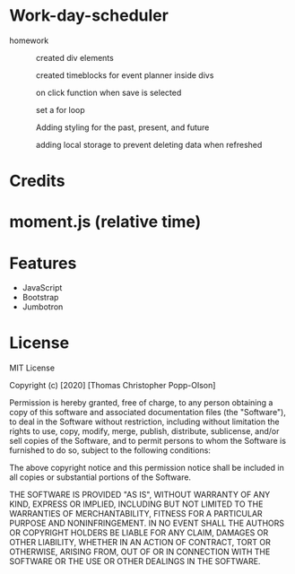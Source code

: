 # Work-day-scheduler
homework

<ul>
    <ol>created div elements</ol>
    <ol>created timeblocks for event planner inside divs</ol>
    <ol>on click function when save is selected</ol>
    <ol>set a for loop</ol>
    <ol>Adding styling for the past, present, and future</ol>
    <ol>adding local storage to prevent deleting data when refreshed</ol>

   
</ul>

<h1>Credits<h1>

moment.js (relative time)



<h1>Features</h1>

<ul>
    <li>JavaScript</li>
    <li>Bootstrap</li>
    <li>Jumbotron</li>
   
</ul>

<h1>License</H1>

MIT License

Copyright (c) [2020] [Thomas Christopher Popp-Olson]

Permission is hereby granted, free of charge, to any person obtaining a copy
of this software and associated documentation files (the "Software"), to deal
in the Software without restriction, including without limitation the rights
to use, copy, modify, merge, publish, distribute, sublicense, and/or sell
copies of the Software, and to permit persons to whom the Software is
furnished to do so, subject to the following conditions:

The above copyright notice and this permission notice shall be included in all
copies or substantial portions of the Software.

THE SOFTWARE IS PROVIDED "AS IS", WITHOUT WARRANTY OF ANY KIND, EXPRESS OR
IMPLIED, INCLUDING BUT NOT LIMITED TO THE WARRANTIES OF MERCHANTABILITY,
FITNESS FOR A PARTICULAR PURPOSE AND NONINFRINGEMENT. IN NO EVENT SHALL THE
AUTHORS OR COPYRIGHT HOLDERS BE LIABLE FOR ANY CLAIM, DAMAGES OR OTHER
LIABILITY, WHETHER IN AN ACTION OF CONTRACT, TORT OR OTHERWISE, ARISING FROM,
OUT OF OR IN CONNECTION WITH THE SOFTWARE OR THE USE OR OTHER DEALINGS IN THE
SOFTWARE.

